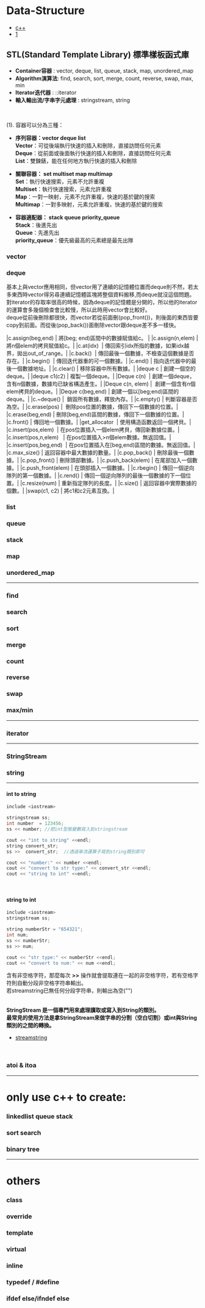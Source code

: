 # Data-Structure

- [c++](http://www.cplusplus.com/reference/)
- [1](http://blog.csdn.net/longshengguoji/article/details/8550235)
## STL(Standard Template Library) 標準樣板函式庫
- **Container容器** : vector, deque, list, queue, stack, map, unordered_map
- **Algorithm演算法**: find, search, sort, merge, count, reverse, swap, max, min
- **Iterator迭代器** : ::iterator
- **輸入輸出流/字串字元處理** : stringstream, string
<br/>

(1).
容器可以分為三種：<br/>
- **序列容器：vector deque list**<br/>
  **Vector**：可從後端執行快速的插入和刪除，直接訪問任何元素<br/>
  **Deque**：從前面或後面執行快速的插入和刪除，直接訪問任何元素<br/>
  **List**：雙鍊錶，能在任何地方執行快速的插入和刪除<br/>

- **關聯容器： set multiset map multimap**<br/>
  **Set**：執行快速搜索，元素不允許重複<br/>
  **Multiset**：執行快速搜索，元素允許重複<br/>
  **Map**：一對一映射，元素不允許重複，快速的基於鍵的搜索<br/>
  **Multimap**：一對多映射，元素允許重複，快速的基於鍵的搜索<br/>

- **容器適配器： stack queue priority_queue**<br/>
  **Stack**：後進先出<br/>
  **Queue**：先進先出<br/>
  **priority_queue**：優先級最高的元素總是最先出隊<br/>

### vector

### deque
基本上與vector應用相同，但vector用了連續的記憶體位置而deque則不然，若太多東西時vector得另尋連續記憶體區塊將整個資料搬移,而deque就沒這個問題。<br/>
對iterator的存取率很高的時候，因為deque的記憶體是分開的，所以他的iterator的運算會多幾個檢查會比較慢，所以此時用vector會比較好。<br/>
deque從前後刪除都很快，而vector若從前面刪(pop_front())，則後面的東西皆要copy到前面。而從後(pop_back())面刪除vector跟deque差不多一樣快。 <br/>

|c.assign(beg,end)  | 將[beg; end)區間中的數據賦值給c。 |
|c.assign(n,elem)  | 將n個elem的拷貝賦值給c。|
|c.at(idx)  |  傳回索引idx所指的數據，如果idx越界，拋出out_of_range。|
|c.back()  |  傳回最後一個數據，不檢查這個數據是否存在。|
|c.begin()  |  傳回迭代器重的可一個數據。|
|c.end()  |  指向迭代器中的最後一個數據地址。|
|c.clear()  |  移除容器中所有數據。|
|deque<Elem> c  |  創建一個空的deque。|
|deque<Elem> c1(c2)  |  複製一個deque。|
|Deque<Elem> c(n)  |  創建一個deque，含有n個數據，數據均已缺省構造產生。|
|Deque<Elem> c(n, elem)  |  創建一個含有n個elem拷貝的deque。|
|Deque<Elem> c(beg,end)  |  創建一個以[beg;end)區間的deque。|
|c.~deque<Elem>()  |  銷毀所有數據，釋放內存。|
|c.empty()  |  判斷容器是否為空。|
|c.erase(pos)  |  刪除pos位置的數據，傳回下一個數據的位置。|
|c.erase(beg,end)  |  刪除[beg,end)區間的數據，傳回下一個數據的位置。|
|c.front()  |  傳回地一個數據。|
|get_allocator  |  使用構造函數返回一個拷貝。|
|c.insert(pos,elem)  |  在pos位置插入一個elem拷貝，傳回新數據位置。|
|c.insert(pos,n,elem)   |  在pos位置插入>n個elem數據。無返回值。|
|c.insert(pos,beg,end)  |  在pos位置插入在[beg,end)區間的數據。無返回值。|
|c.max_size()  |  返回容器中最大數據的數量。|
|c.pop_back()  |  刪除最後一個數據。|
|c.pop_front() |  刪除頭部數據。|
|c.push_back(elem)  |  在尾部加入一個數據。|
|c.push_front(elem)  |  在頭部插入一個數據。|
|c.rbegin()  |  傳回一個逆向隊列的第一個數據。|
|c.rend()  |  傳回一個逆向隊列的最後一個數據的下一個位置。|
|c.resize(num)  |  重新指定隊列的長度。|
|c.size()  |  返回容器中實際數據的個數。|
|swap(c1, c2)  |  將c1和c2元素互換。|


### list

### queue

### stack

### map

### unordered_map

---

### find

### search

### sort

### merge

### count

### reverse

### swap

### max/min

---

### iterator

---


### StringStream

### string

---

#### int to string
```C++
include <iostream>

stringstream ss;
int number  = 123456;
ss << number; //把int型態變數寫入到stringstream

cout << "int to string" <<endl;
string convert_str;
ss >>  convert_str;  //透過串流運算子寫到string類別即可

cout << "number:" << number <<endl;
cout << "convert to str type:" << convert_str <<endl;
cout << "string to int" <<endl;
```
<br/>

#### string to int
```C++
include <iostream>
stringstream ss;

string numberStr = "654321";
int num;
ss << numberStr; 
ss >> num;

cout << "str type:" << numberStr <<endl;
cout << "convert to num:" << num <<endl;
```

含有非空格字符，那麼每次 **>>** 操作就會提取連在一起的非空格字符，若有空格字符則自動分段非空格字符串輸出。<br/>
若streamstring已無任何分段字符串，則輸出為空("") <br/>
<br/>

**StringStream 是一個專門用來處理讀取或寫入到String的類別。<br/>**
**最常見的使用方法是拿StringStream來做字串的分割（空白切割）或int與String類別的之間的轉換。<br/>**
- [streamstring](https://dotblogs.com.tw/v6610688/2013/11/08/cplusplus_stringstream_int_and_string_convert_and_clear)

<br/>

### atoi & itoa

---

# only use c++ to create: 

### linkedlist queue stack

### sort search

### binary tree



---

# others

### class

### override

### template

### virtual

### inline

### typedef / #define

### ifdef else/ifndef else





